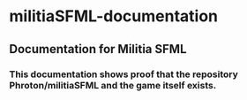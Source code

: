 # militiaSFML-documentation
<h2>Documentation for Militia SFML</h2>

<h3>This documentation shows proof that the repository Phroton/militiaSFML and the game itself exists.</h3>

